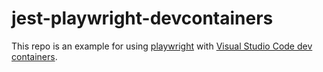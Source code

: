 # jest-playwright-devcontainers

This repo is an example for using [playwright](https://playwright.dev) with [Visual Studio Code dev containers](https://code.visualstudio.com/docs/remote/containers).